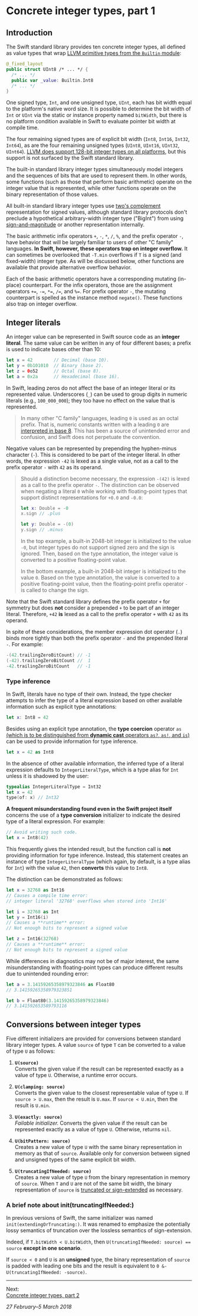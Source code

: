Concrete integer types, part 1
==============================

## Introduction

The Swift standard library provides ten concrete integer types, all defined as
value types that wrap [LLVM primitive types from the `Builtin` module][ref 1-1]:

```swift
@_fixed_layout
public struct UInt8 /* ... */ {
  /* ... */
  public var _value: Builtin.Int8
  /* ... */
}
```

One signed type, `Int`, and one unsigned type, `UInt`, each has bit width equal
to the platform's native word size. It is possible to determine the bit width of
`Int` or `UInt` via the static or instance property named `bitWidth`, but there
is no platform condition available in Swift to evaluate pointer bit width at
compile time.

The four remaining signed types are of explicit bit width (`Int8`, `Int16`,
`Int32`, `Int64`), as are the four remaining unsigned types (`UInt8`, `UInt16`,
`UInt32`, `UInt64`). [LLVM does support 128-bit integer types on all
platforms][ref 1-2], but this support is not surfaced by the Swift standard
library.

The built-in standard library integer types simultaneously model integers and
the sequences of bits that are used to represent them. In other words, some
functions (such as those that perform basic arithmetic) operate on the integer
value that is represented, while other functions operate on the binary
representation of those values.

All built-in standard library integer types use [two's complement][ref 1-3]
representation for signed values, although standard library protocols don't
preclude a hypothetical arbitrary-width integer type ("BigInt") from using
[sign-and-magnitude][ref 1-4] or another representation internally.

The basic arithmetic infix operators `+`, `-`, `*`, `/`, `%`, and the prefix
operator `-`, have behavior that will be largely familiar to users of other "C
family" languages. __In Swift, however, these operators trap on integer
overflow.__ It can sometimes be overlooked that `-T.min` overflows if `T` is a
signed (and fixed-width) integer type. As will be discussed below, other
functions are available that provide alternative overflow behavior.

Each of the basic arithmetic operators have a corresponding mutating (in-place)
counterpart. For the infix operators, those are the assignment operators `+=`,
`-=`, `*=`, `/=`, and `%=`. For prefix operator `-`, the mutating counterpart is
spelled as the instance method `negate()`. These functions also trap on integer
overflow.

[ref 1-1]: https://swift.org/compiler-stdlib/#standard-library-design
[ref 1-2]: https://github.com/rust-lang/rfcs/blob/master/text/1504-int128.md
[ref 1-3]: https://en.wikipedia.org/wiki/Two%27s_complement
[ref 1-4]: https://en.wikipedia.org/wiki/Signed_number_representations#Signed_magnitude_representation

## Integer literals

An integer value can be represented in Swift source code as an __integer
literal__. The same value can be written in any of four different bases; a
prefix is used to indicate bases other than 10:

```swift
let x = 42        // Decimal (base 10).
let y = 0b101010  // Binary (base 2).
let z = 0o52      // Octal (base 8).
let a = 0x2a      // Hexadecimal (base 16).
```

In Swift, leading zeros do not affect the base of an integer literal or its
represented value. Underscores (`_`) can be used to group digits in numeric
literals (e.g., `100_000_000`); they too have no effect on the value that is
represented. 

> In many other "C family" languages, leading `0` is used as an octal prefix.
> That is, numeric constants written with a leading `0` are [interpreted in base
> 8][ref 2-1]. This has been a source of unintended error and confusion, and
> Swift does not perpetuate the convention.

Negative values can be represented by prepending the hyphen-minus character
(`-`). This is considered to be part of the integer literal. In other words, the
expression `-42` is lexed as a single value, not as a call to the prefix
operator `-` with `42` as its operand.

> Should a distinction become necessary, the expression `-(42)` is lexed as a
> call to the prefix operator `-`. The distinction can be observed when negating
> a literal `0` while working with floating-point types that support distinct
> representations for `+0.0` and `-0.0`:
>
> ```swift
> let x: Double = -0
> x.sign // .plus
> 
> let y: Double = -(0)
> y.sign // .minus
> ```
>
> In the top example, a built-in 2048-bit integer is initialized to the value
> `-0`, but integer types do not support signed zero and the sign is ignored.
> Then, based on the type annotation, the integer value is converted to a
> positive floating-point value.
>
> In the bottom example, a built-in 2048-bit integer is initialized to the value
> `0`. Based on the type annotation, the value is converted to a positive
> floating-point value, then the floating-point prefix operator `-` is called to
> change the sign.

Note that the Swift standard library defines the prefix operator `+` for
symmetry but does __not__ consider a prepended `+` to be part of an integer
literal. Therefore, `+42` __is__ lexed as a call to the prefix operator `+` with
`42` as its operand.

In spite of these considerations, the member expression dot operator (`.`) binds
more tightly than both the prefix operator `-` and the prepended literal `-`.
For example:

```swift
-(42.trailingZeroBitCount) // -1
(-42).trailingZeroBitCount //  1
-42.trailingZeroBitCount   // -1
```

[ref 2-1]: https://blogs.msdn.microsoft.com/oldnewthing/20140116-00/?p=2063

### Type inference

In Swift, literals have no type of their own. Instead, the type checker attempts
to infer the type of a literal expression based on other available information
such as explicit type annotations:

```swift
let x: Int8 = 42
```

Besides using an explicit type annotation, the __type coercion__ operator `as`
[(which is to be distinguished from __dynamic cast__ operators `as?`, `as!`, and
`is`)][ref 3-1] can be used to provide information for type inference.

```swift
let x = 42 as Int8
```

In the absence of other available information, the inferred type of a literal
expression defaults to `IntegerLiteralType`, which is a type alias for `Int`
unless it is shadowed by the user:

```swift
typealias IntegerLiteralType = Int32
let x = 42
type(of: x) // Int32
```

__A frequent misunderstanding found even in the Swift project itself__ concerns
the use of a __type conversion__ initializer to indicate the desired type of a
literal expression. For example:

```swift
// Avoid writing such code.
let x = Int8(42)
```

This frequently gives the intended result, but the function call is __not__
providing information for type inference. Instead, this statement creates an
instance of type `IntegerLiteralType` (which again, by default, is a type alias
for `Int`) with the value `42`, then __converts__ this value to `Int8`.

The distinction can be demonstrated as follows:

```swift
let x = 32768 as Int16
// Causes a compile time error:
// integer literal '32768' overflows when stored into 'Int16'

let i = 32768 as Int
let y = Int16(i)
// Causes a **runtime** error:
// Not enough bits to represent a signed value

let z = Int16(32768)
// Causes a **runtime** error:
// Not enough bits to represent a signed value
```

While differences in diagnostics may not be of major interest, the same
misunderstanding with floating-point types can produce different results due to
unintended rounding error:

```swift
let a = 3.14159265358979323846 as Float80
// 3.14159265358979323851

let b = Float80(3.14159265358979323846)
// 3.141592653589793116
```

[ref 3-1]: https://github.com/apple/swift-evolution/blob/master/proposals/0083-remove-bridging-from-dynamic-casts.md

## Conversions between integer types

Five different initializers are provided for conversions between standard
library integer types. A value `source` of type `T` can be converted to a value
of type `U` as follows:

1. __`U(source)`__  
   Converts the given value if the result can be represented exactly as a value
   of type `U`. Otherwise, a runtime error occurs.

1. __`U(clamping: source)`__  
   Converts the given value to the closest representable value of type `U`. If
   `source > U.max`, then the result is `U.max`. If `source < U.min`, then the
   result is `U.min`.

1. __`U(exactly: source)`__  
   _Failable initializer._ Converts the given value if the result can be
   represented exactly as a value of type `U`. Otherwise, returns `nil`.

1. __`U(bitPattern: source)`__  
   Creates a new value of type `U` with the same binary representation in memory
   as that of `source`. Available only for conversion between signed and
   unsigned types of the same explicit bit width.

1. __`U(truncatingIfNeeded: source)`__  
   Creates a new value of type `U` from the binary representation in memory of
   `source`. When `T` and `U` are not of the same bit width, the binary
   representation of `source` is [truncated or sign-extended][ref 4-1] as
   necessary.

[ref 4-1]: https://developer.apple.com/documentation/swift/int/2926530-init

### A brief note about init(truncatingIfNeeded:)

In previous versions of Swift, the same initializer was named
`init(extendingOrTruncating:)`. It was renamed to emphasize the potentially
lossy semantics of truncation over the lossless semantics of sign-extension.

Indeed, if `T.bitWidth < U.bitWidth`, then
`U(truncatingIfNeeded: source) == source` __except in one scenario__.

If `source < 0` and `U` is an __unsigned__ type, the binary representation of
`source` is padded with leading one bits and the result is equivalent to
`0 &- U(truncatingIfNeeded: -source)`.

---

Next:  
[Concrete integer types, part 2](integers-part-2.md)

_27 February–5 March 2018_
